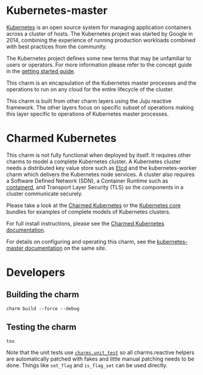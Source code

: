 # Kubernetes-master

[Kubernetes](http://kubernetes.io/) is an open source system for managing
application containers across a cluster of hosts. The Kubernetes project was
started by Google in 2014, combining the experience of running production
workloads combined with best practices from the community.

The Kubernetes project defines some new terms that may be unfamiliar to users
or operators. For more information please refer to the concept guide in the
[getting started guide](https://kubernetes.io/docs/home/).

This charm is an encapsulation of the Kubernetes master processes and the
operations to run on any cloud for the entire lifecycle of the cluster.

This charm is built from other charm layers using the Juju reactive framework.
The other layers focus on specific subset of operations making this layer
specific to operations of Kubernetes master processes.

# Charmed Kubernetes

This charm is not fully functional when deployed by itself. It requires other
charms to model a complete Kubernetes cluster. A Kubernetes cluster needs a
distributed key value store such as [Etcd](https://coreos.com/etcd/) and the
kubernetes-worker charm which delivers the Kubernetes node services. A cluster
also requires a Software Defined Network (SDN), a Container Runtime such as
[containerd](https://jaas.ai/u/containers/containerd), and Transport Layer
Security (TLS) so the components in a cluster communicate securely.

Please take a look at the [Charmed Kubernetes](https://jaas.ai/charmed-kubernetes)
or the [Kubernetes core](https://jaas.ai/kubernetes-core) bundles for
examples of complete models of Kubernetes clusters.

For full install instructions, please see the [Charmed Kubernetes documentation](https://ubuntu.com/kubernetes/docs/quickstart).

For details on configuring and operating this charm, see the [kubernetes-master documentation](https://ubuntu.com/kubernetes/docs/charm-kubernetes-master) on the same site.

# Developers

## Building the charm

```
charm build --force --debug
```

## Testing the charm

```
tox
```

Note that the unit tests use [`charms.unit_test`](https://pypi.org/project/charms.unit-test/)
so all charms.reactive helpers are automatically patched with fakes and little manual
patching needs to be done. Things like `set_flag` and `is_flag_set` can be used directly.
